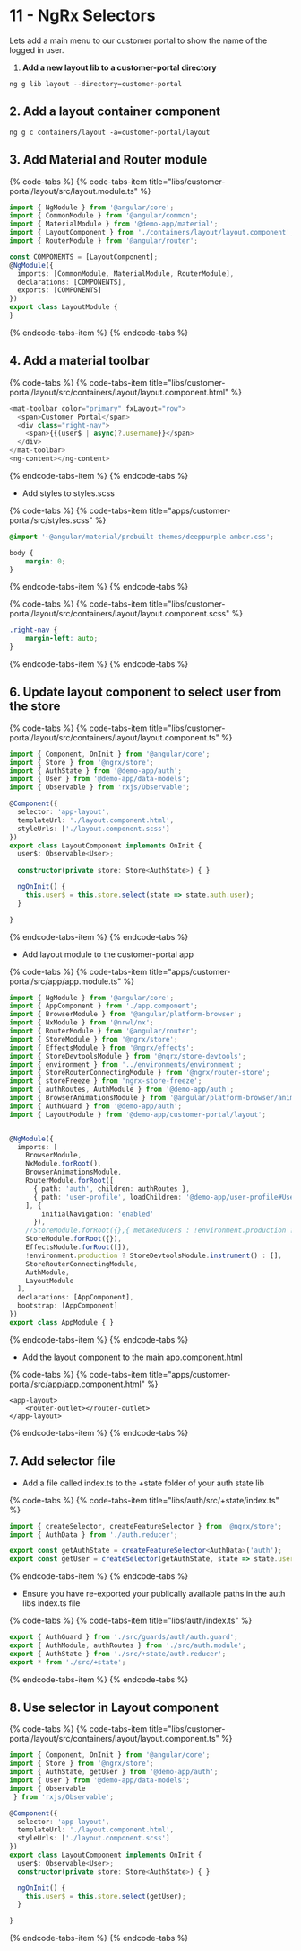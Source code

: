 # 11 - NgRx Selectors

Lets add a main menu to our customer portal to show the name of the logged in user.

1. **Add a new layout lib to a customer-portal directory**

```text
ng g lib layout --directory=customer-portal
```

## 2. Add a layout container component

```text
ng g c containers/layout -a=customer-portal/layout
```

## 3. Add Material and Router module

{% code-tabs %}
{% code-tabs-item title="libs/customer-portal/layout/src/layout.module.ts" %}
```typescript
import { NgModule } from '@angular/core';
import { CommonModule } from '@angular/common';
import { MaterialModule } from '@demo-app/material';
import { LayoutComponent } from './containers/layout/layout.component';
import { RouterModule } from '@angular/router';

const COMPONENTS = [LayoutComponent];
@NgModule({
  imports: [CommonModule, MaterialModule, RouterModule],
  declarations: [COMPONENTS],
  exports: [COMPONENTS]
})
export class LayoutModule {
}
```
{% endcode-tabs-item %}
{% endcode-tabs %}

## 4. Add a material toolbar

{% code-tabs %}
{% code-tabs-item title="libs/customer-portal/layout/src/containers/layout/layout.component.html" %}
```typescript
<mat-toolbar color="primary" fxLayout="row">
  <span>Customer Portal</span>
  <div class="right-nav">
    <span>{{(user$ | async)?.username}}</span>
  </div>
</mat-toolbar>
<ng-content></ng-content>
```
{% endcode-tabs-item %}
{% endcode-tabs %}

* Add styles to styles.scss

{% code-tabs %}
{% code-tabs-item title="apps/customer-portal/src/styles.scss" %}
```css
@import '~@angular/material/prebuilt-themes/deeppurple-amber.css';

body {
    margin: 0;
}
```
{% endcode-tabs-item %}
{% endcode-tabs %}

{% code-tabs %}
{% code-tabs-item title="libs/customer-portal/layout/src/containers/layout/layout.component.scss" %}
```css
.right-nav {
    margin-left: auto;
}
```
{% endcode-tabs-item %}
{% endcode-tabs %}

## 6. Update layout component to select user from the store

{% code-tabs %}
{% code-tabs-item title="libs/customer-portal/layout/src/containers/layout/layout.component.ts" %}
```typescript
import { Component, OnInit } from '@angular/core';
import { Store } from '@ngrx/store';
import { AuthState } from '@demo-app/auth';
import { User } from '@demo-app/data-models';
import { Observable } from 'rxjs/Observable';

@Component({
  selector: 'app-layout',
  templateUrl: './layout.component.html',
  styleUrls: ['./layout.component.scss']
})
export class LayoutComponent implements OnInit {
  user$: Observable<User>;
  
  constructor(private store: Store<AuthState>) { }

  ngOnInit() {
    this.user$ = this.store.select(state => state.auth.user);
  }

}
```
{% endcode-tabs-item %}
{% endcode-tabs %}

* Add layout module to the customer-portal app

{% code-tabs %}
{% code-tabs-item title="apps/customer-portal/src/app/app.module.ts" %}
```typescript
import { NgModule } from '@angular/core';
import { AppComponent } from './app.component';
import { BrowserModule } from '@angular/platform-browser';
import { NxModule } from '@nrwl/nx';
import { RouterModule } from '@angular/router';
import { StoreModule } from '@ngrx/store';
import { EffectsModule } from '@ngrx/effects';
import { StoreDevtoolsModule } from '@ngrx/store-devtools';
import { environment } from '../environments/environment';
import { StoreRouterConnectingModule } from '@ngrx/router-store';
import { storeFreeze } from 'ngrx-store-freeze';
import { authRoutes, AuthModule } from '@demo-app/auth';
import { BrowserAnimationsModule } from '@angular/platform-browser/animations';
import { AuthGuard } from '@demo-app/auth';
import { LayoutModule } from '@demo-app/customer-portal/layout';


@NgModule({
  imports: [
    BrowserModule,
    NxModule.forRoot(),
    BrowserAnimationsModule,
    RouterModule.forRoot([
      { path: 'auth', children: authRoutes },
      { path: 'user-profile', loadChildren: '@demo-app/user-profile#UserProfileModule', canActivate: [AuthGuard] }
    ], {
        initialNavigation: 'enabled'
      }),
    //StoreModule.forRoot({},{ metaReducers : !environment.production ? [storeFreeze] : [] }),
    StoreModule.forRoot({}),
    EffectsModule.forRoot([]),
    !environment.production ? StoreDevtoolsModule.instrument() : [],
    StoreRouterConnectingModule,
    AuthModule,
    LayoutModule
  ],
  declarations: [AppComponent],
  bootstrap: [AppComponent]
})
export class AppModule { }

```
{% endcode-tabs-item %}
{% endcode-tabs %}

* Add the layout component to the main app.component.html

{% code-tabs %}
{% code-tabs-item title="apps/customer-portal/src/app/app.component.html" %}
```markup
<app-layout>
    <router-outlet></router-outlet>
</app-layout>
```
{% endcode-tabs-item %}
{% endcode-tabs %}

## 7. Add selector file

* Add a file called index.ts to the +state folder of your auth state lib

{% code-tabs %}
{% code-tabs-item title="libs/auth/src/+state/index.ts" %}
```typescript
import { createSelector, createFeatureSelector } from '@ngrx/store';
import { AuthData } from './auth.reducer';

export const getAuthState = createFeatureSelector<AuthData>('auth');
export const getUser = createSelector(getAuthState, state => state.user);

```
{% endcode-tabs-item %}
{% endcode-tabs %}

* Ensure you have re-exported your publically available paths in the auth libs index.ts file

{% code-tabs %}
{% code-tabs-item title="libs/auth/index.ts" %}
```typescript
export { AuthGuard } from './src/guards/auth/auth.guard';
export { AuthModule, authRoutes } from './src/auth.module';
export { AuthState } from './src/+state/auth.reducer';
export * from './src/+state';
```
{% endcode-tabs-item %}
{% endcode-tabs %}

## 8. Use selector in Layout component

{% code-tabs %}
{% code-tabs-item title="libs/customer-portal/layout/src/containers/layout/layout.component.ts" %}
```typescript
import { Component, OnInit } from '@angular/core';
import { Store } from '@ngrx/store';
import { AuthState, getUser } from '@demo-app/auth';
import { User } from '@demo-app/data-models';
import { Observable
 } from 'rxjs/Observable';

@Component({
  selector: 'app-layout',
  templateUrl: './layout.component.html',
  styleUrls: ['./layout.component.scss']
})
export class LayoutComponent implements OnInit {
  user$: Observable<User>;
  constructor(private store: Store<AuthState>) { }

  ngOnInit() {
    this.user$ = this.store.select(getUser);
  }

}
```
{% endcode-tabs-item %}
{% endcode-tabs %}

